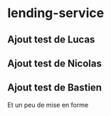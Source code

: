 # lending-service
## Ajout test de Lucas
  
## Ajout test de Nicolas  

## Ajout test de Bastien

Et un peu de mise en forme
